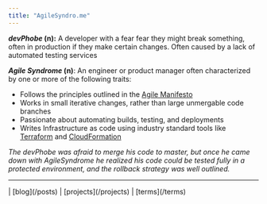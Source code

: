 ```yaml
---
title: "AgileSyndro.me"
---
```


<b><i>devPhobe</i> (n):</b> A developer with a fear fear they might break something, often in production if they make certain changes. Often caused by a lack of automated testing services


<b><i>Agile Syndrome</i> (n)</b>: An engineer or product manager often characterized by one or more of the following traits:  

* Follows the principles outlined in the [Agile Manifesto](https://agilemanifesto.org/principles.html)
* Works in small iterative changes, rather than large unmergable code branches
* Passionate about automating builds, testing, and deployments
* Writes Infrastructure as code using industry standard tools like [Terraform](https://terraform.io) and [CloudFormation](https://aws.amazon.com/cloudformation/)

<i>The devPhobe was afraid to merge his code to master, but once he came down with AgileSyndrome he realized his code could be tested fully in a protected environment, and the rollback strategy was well outlined.</i>

<hr/>
| [blog](/posts) | [projects](/projects) | [terms](/terms) 

